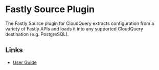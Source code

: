 # Fastly Source Plugin

The Fastly Source plugin for CloudQuery extracts configuration from a variety of Fastly APIs and loads it into any supported CloudQuery destination (e.g. PostgreSQL).

## Links

- [User Guide](https://www.cloudquery.io/docs/plugins/sources/fastly/overview)